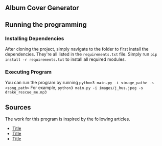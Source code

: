## Album Cover Generator

## Running the programming

### Installing Dependencies

After cloning the project, simply navigate to the folder to first install the dependencies. They're all listed in the `requirements.txt` file. Simply run `pip install -r requirements.txt` to install all required modules.

### Executing Program

You can run the program by running `python3 main.py -i <image_path> -s <song_path>`
For example, `python3 main.py -i images/j_hus.jpeg -s drake_rescue_me.mp3`

## Sources

The work for this program is inspired by the following articles.

- [Title](url)
- [Title](url)
- [Title](url)
